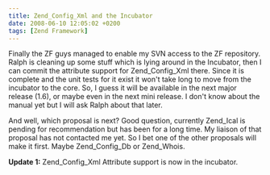 ```yaml
---
title: Zend_Config_Xml and the Incubator
date: 2008-06-10 12:05:02 +0200
tags: [Zend Framework]
---
```


Finally the ZF guys managed to enable my SVN access to the ZF repository. Ralph is cleaning up some stuff which is lying around in the Incubator, then I can commit the attribute support for Zend_Config_Xml there. Since it is complete and the unit tests for it exist it won't take long to move from the incubator to the core. So, I guess it will be available in the next major release (1.6), or maybe even in the next mini release. I don't know about the manual yet but I will ask Ralph about that later.

And well, which proposal is next? Good question, currently Zend_Ical is pending for recommendation but has been for a long time. My liaison of that proposal has not contacted me yet. So I bet one of the other proposals will make it first.  Maybe Zend_Config_Db or Zend_Whois.

**Update 1:**
Zend_Config_Xml Attribute support is now in the incubator.